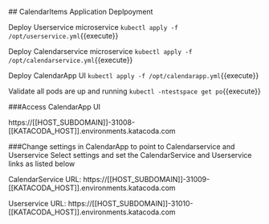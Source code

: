## CalendarItems Application Deplpoyment

Deploy Userservice microservice
`kubectl apply -f /opt/userservice.yml`{{execute}}

Deploy Calendarservice microservice
`kubectl apply -f /opt/calendarservice.yml`{{execute}}

Deploy CalendarApp UI
`kubectl apply -f /opt/calendarapp.yml`{{execute}}

Validate all pods are up and running
`kubectl -ntestspace get po`{{execute}}

###Access CalendarApp UI

https://[[HOST_SUBDOMAIN]]-31008-[[KATACODA_HOST]].environments.katacoda.com

###Change settings in CalendarApp to point to Calendarservice and Userservice
Select settings and set the CalendarService and Userservice links as listed below

CalendarService URL: https://[[HOST_SUBDOMAIN]]-31009-[[KATACODA_HOST]].environments.katacoda.com

Userservice URL: https://[[HOST_SUBDOMAIN]]-31010-[[KATACODA_HOST]].environments.katacoda.com






